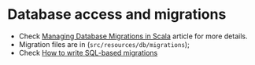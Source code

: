 # Database access and migrations

* Check [Managing Database Migrations in Scala](https://alexn.org/blog/2020/11/15/managing-database-migrations-scala.html) article for more details.
* Migration files are in (`src/resources/db/migrations`);
* Check [How to write SQL-based migrations](https://flywaydb.org/documentation/concepts/migrations.html#sql-based-migrations)